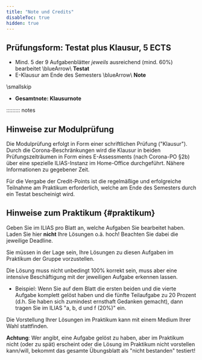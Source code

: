 ```yaml
---
title: "Note und Credits"
disableToc: true
hidden: true
---
```



## **Prüfungsform**: **Testat plus Klausur**, 5 ECTS

-   Mind. 5 der 9 Aufgabenblätter *jeweils* ausreichend (mind. 60%) bearbeitet
    \blueArrow\ **Testat**
-   E-Klausur am Ende des Semesters \blueArrow\ **Note**

\smallskip

-   **Gesamtnote: Klausurnote**


::::::::: notes
## Hinweise zur Modulprüfung

Die Modulprüfung erfolgt in Form einer schriftlichen Prüfung ("Klausur"). Durch die
Corona-Beschränkungen wird die Klausur in beiden Prüfungszeiträumen in Form eines
E-Assessments (nach Corona-PO §2b) über eine spezielle ILIAS-Instanz im Home-Office
durchgeführt. Nähere Informationen zu gegebener Zeit.

Für die Vergabe der Credit-Points ist die regelmäßige und erfolgreiche Teilnahme am
Praktikum erforderlich, welche am Ende des Semesters durch ein Testat bescheinigt wird.


## Hinweise zum Praktikum {#praktikum}

Geben Sie im ILIAS pro Blatt an, welche Aufgaben Sie bearbeitet haben. Laden Sie hier
**nicht** Ihre Lösungen o.ä. hoch! Beachten Sie dabei die jeweilige Deadline.

Sie müssen in der Lage sein, Ihre Lösungen zu diesen Aufgaben im Praktikum der Gruppe
vorzustellen.

Die Lösung muss nicht unbedingt 100% korrekt sein, muss aber eine intensive
Beschäftigung mit der jeweiligen Aufgabe erkennen lassen.

*   Beispiel: Wenn Sie auf dem Blatt die ersten beiden und die vierte
    Aufgabe komplett gelöst haben und die fünfte Teilaufgabe zu 20 Prozent
    (d.h. Sie haben sich zumindest ernsthaft Gedanken gemacht), dann tragen
    Sie im ILIAS "a, b, d und f (20%)" ein.

Die Vorstellung Ihrer Lösungen im Praktikum kann mit einem Medium Ihrer Wahl
stattfinden.

**Achtung**: Wer angibt, eine Aufgabe gelöst zu haben, aber im Praktikum nicht
(oder zu spät) erscheint oder die Lösung im Praktikum nicht vorstellen kann/will,
bekommt das gesamte Übungsblatt als "nicht bestanden" testiert!
